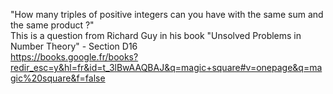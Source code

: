 "How many triples of positive integers can you have with the same sum and the same product ?"<br/>
This is a question from Richard Guy in his book "Unsolved Problems in Number Theory" - Section D16<br/>
https://books.google.fr/books?redir_esc=y&hl=fr&id=t_3lBwAAQBAJ&q=magic+square#v=onepage&q=magic%20square&f=false
